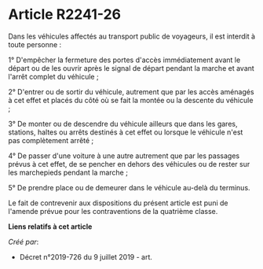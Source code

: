 # Article R2241-26

Dans les véhicules affectés au transport public de voyageurs, il est interdit à toute personne :

1° D'empêcher la fermeture des portes d'accès immédiatement avant le départ ou de les ouvrir après le signal de départ
pendant la marche et avant l'arrêt complet du véhicule ;

2° D'entrer ou de sortir du véhicule, autrement que par les accès aménagés à cet effet et placés du côté où se fait la montée
ou la descente du véhicule ;

3° De monter ou de descendre du véhicule ailleurs que dans les gares, stations, haltes ou arrêts destinés à cet effet ou
lorsque le véhicule n'est pas complètement arrêté ;

4° De passer d'une voiture à une autre autrement que par les passages prévus à cet effet, de se pencher en dehors des
véhicules ou de rester sur les marchepieds pendant la marche ;

5° De prendre place ou de demeurer dans le véhicule au-delà du terminus.

Le fait de contrevenir aux dispositions du présent article est puni de l'amende prévue pour les contraventions de la
quatrième classe.

**Liens relatifs à cet article**

_Créé par_:

  - Décret n°2019-726 du 9 juillet 2019 - art.
